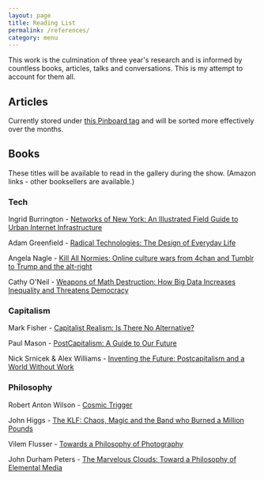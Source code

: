 ```yaml
---
layout: page
title: Reading List
permalink: /references/
category: menu
---
```


This work is the culmination of three year's research and is informed by countless books, articles, talks and conversations. This is my attempt to account for them all. 

## Articles

Currently stored under [this Pinboard tag](https://pinboard.in/u:peteashton/t:ifh/) and will be sorted more effectively over the months. 

## Books

These titles will be available to read in the gallery during the show. (Amazon links - other booksellers are available.)

### Tech

Ingrid Burrington - [Networks of New York: An Illustrated Field Guide to Urban Internet Infrastructure](http://amzn.to/2tCcPU7)

Adam Greenfield - [Radical Technologies: The Design of Everyday Life](http://amzn.to/2tCoSR2)

Angela Nagle - [Kill All Normies: Online culture wars from 4chan and Tumblr to Trump and the alt-right](http://amzn.to/2uyXCY0)

Cathy O'Neil - [Weapons of Math Destruction: How Big Data Increases Inequality and Threatens Democracy](http://amzn.to/2tCyLyn)


### Capitalism

Mark Fisher - [Capitalist Realism: Is There No Alternative?](http://amzn.to/2txYgpg)

Paul Mason - [PostCapitalism: A Guide to Our Future](http://amzn.to/2tCMdSF)

Nick Srnicek & Alex Williams - [Inventing the Future: Postcapitalism and a World Without Work](http://amzn.to/2tn3bt3)

### Philosophy 

Robert Anton Wilson - [Cosmic Trigger](http://amzn.to/2tmium5)

John Higgs - [The KLF: Chaos, Magic and the Band who Burned a Million Pounds](http://amzn.to/2uvLfMH)

Vilem Flusser - [Towards a Philosophy of Photography](http://amzn.to/2uF8DI4)

John Durham Peters - [The Marvelous Clouds: Toward a Philosophy of Elemental Media](http://amzn.to/2uziONx)


